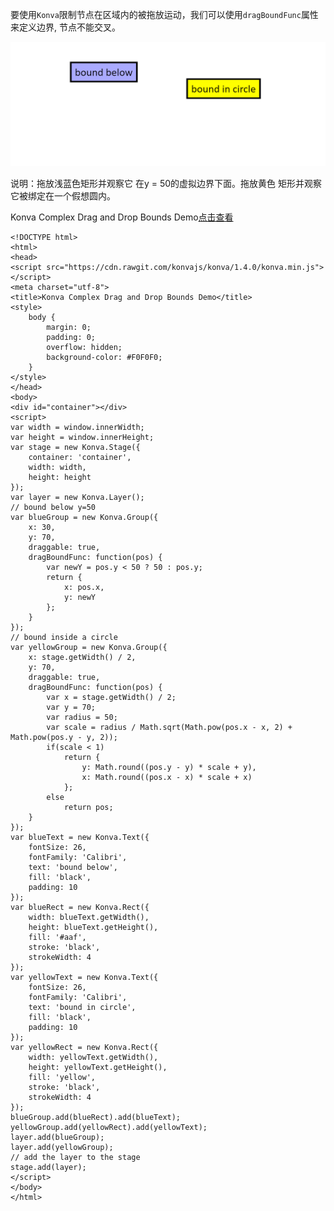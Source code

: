 要使用`Konva`限制节点在区域内的被拖放运动，我们可以使用`dragBoundFunc`属性来定义边界,
节点不能交叉。 

![](images/complex-drag.png)

说明：拖放浅蓝色矩形并观察它
在y = 50的虚拟边界下面。拖放黄色
矩形并观察它被绑定在一个假想圆内。  


Konva Complex Drag and Drop Bounds Demo[点击查看](https://konvajs.github.io/downloads/code/drag_and_drop/Complex_Drag_and_Drop.html) 


    <!DOCTYPE html>
    <html>
    <head>
    <script src="https://cdn.rawgit.com/konvajs/konva/1.4.0/konva.min.js"></script>
    <meta charset="utf-8">
    <title>Konva Complex Drag and Drop Bounds Demo</title>
    <style>
        body {
            margin: 0;
            padding: 0;
            overflow: hidden;
            background-color: #F0F0F0;
        }
    </style>
    </head>
    <body>
    <div id="container"></div>
    <script>
    var width = window.innerWidth;
    var height = window.innerHeight;
    var stage = new Konva.Stage({
        container: 'container',
        width: width,
        height: height
    });
    var layer = new Konva.Layer();
    // bound below y=50
    var blueGroup = new Konva.Group({
        x: 30,
        y: 70,
        draggable: true,
        dragBoundFunc: function(pos) {
            var newY = pos.y < 50 ? 50 : pos.y;
            return {
                x: pos.x,
                y: newY
            };
        }
    });
    // bound inside a circle
    var yellowGroup = new Konva.Group({
        x: stage.getWidth() / 2,
        y: 70,
        draggable: true,
        dragBoundFunc: function(pos) {
            var x = stage.getWidth() / 2;
            var y = 70;
            var radius = 50;
            var scale = radius / Math.sqrt(Math.pow(pos.x - x, 2) + Math.pow(pos.y - y, 2));
            if(scale < 1)
                return {
                    y: Math.round((pos.y - y) * scale + y),
                    x: Math.round((pos.x - x) * scale + x)
                };
            else
                return pos;
        }
    });
    var blueText = new Konva.Text({
        fontSize: 26,
        fontFamily: 'Calibri',
        text: 'bound below',
        fill: 'black',
        padding: 10
    });
    var blueRect = new Konva.Rect({
        width: blueText.getWidth(),
        height: blueText.getHeight(),
        fill: '#aaf',
        stroke: 'black',
        strokeWidth: 4
    });
    var yellowText = new Konva.Text({
        fontSize: 26,
        fontFamily: 'Calibri',
        text: 'bound in circle',
        fill: 'black',
        padding: 10
    });
    var yellowRect = new Konva.Rect({
        width: yellowText.getWidth(),
        height: yellowText.getHeight(),
        fill: 'yellow',
        stroke: 'black',
        strokeWidth: 4
    });
    blueGroup.add(blueRect).add(blueText);
    yellowGroup.add(yellowRect).add(yellowText);
    layer.add(blueGroup);
    layer.add(yellowGroup);
    // add the layer to the stage
    stage.add(layer);
    </script>
    </body>
    </html>